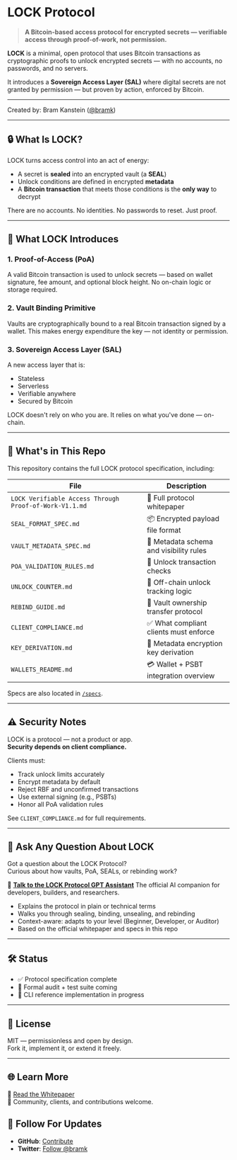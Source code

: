 # LOCK Protocol

> **A Bitcoin-based access protocol for encrypted secrets — verifiable access through proof-of-work, not permission.**

**LOCK** is a minimal, open protocol that uses Bitcoin transactions as cryptographic proofs to unlock encrypted secrets — with no accounts, no passwords, and no servers.

It introduces a **Sovereign Access Layer (SAL)** where digital secrets are not granted by permission — but proven by action, enforced by Bitcoin.

---

Created by: Bram Kanstein ([@bramk](https://x.com/bramk))

---

## 🔒 What Is LOCK?

LOCK turns access control into an act of energy:

- A secret is **sealed** into an encrypted vault (a **SEAL**)
- Unlock conditions are defined in encrypted **metadata**
- A **Bitcoin transaction** that meets those conditions is the **only way** to decrypt

There are no accounts. No identities. No passwords to reset. Just proof.

---

## 🧠 What LOCK Introduces

### 1. **Proof-of-Access (PoA)**
A valid Bitcoin transaction is used to unlock secrets — based on wallet signature, fee amount, and optional block height. No on-chain logic or storage required.

### 2. **Vault Binding Primitive**
Vaults are cryptographically bound to a real Bitcoin transaction signed by a wallet. This makes energy expenditure the key — not identity or permission.

### 3. **Sovereign Access Layer (SAL)**
A new access layer that is:

- Stateless
- Serverless
- Verifiable anywhere
- Secured by Bitcoin

LOCK doesn't rely on who you are. It relies on what you've done — on-chain.

---

## 📁 What's in This Repo

This repository contains the full LOCK protocol specification, including:

| File | Description |
|------|-------------|
| `LOCK Verifiable Access Through Proof-of-Work-V1.1.md` | 📘 Full protocol whitepaper |
| `SEAL_FORMAT_SPEC.md` | 📦 Encrypted payload file format |
| `VAULT_METADATA_SPEC.md` | 🧾 Metadata schema and visibility rules |
| `POA_VALIDATION_RULES.md` | 🔐 Unlock transaction checks |
| `UNLOCK_COUNTER.md` | 🔁 Off-chain unlock tracking logic |
| `REBIND_GUIDE.md` | 🔁 Vault ownership transfer protocol |
| `CLIENT_COMPLIANCE.md` | ✅ What compliant clients must enforce |
| `KEY_DERIVATION.md` | 🔑 Metadata encryption key derivation |
| `WALLETS_README.md` | 💳 Wallet + PSBT integration overview |

Specs are also located in [`/specs`](./specs).

---

## ⚠️ Security Notes

LOCK is a protocol — not a product or app.  
**Security depends on client compliance.**

Clients must:

- Track unlock limits accurately
- Encrypt metadata by default
- Reject RBF and unconfirmed transactions
- Use external signing (e.g., PSBTs)
- Honor all PoA validation rules

See `CLIENT_COMPLIANCE.md` for full requirements.

---

## 💬 Ask Any Question About LOCK

Got a question about the LOCK Protocol?  
Curious about how vaults, PoA, SEALs, or rebinding work?

🧠 [**Talk to the LOCK Protocol GPT Assistant**](https://chatgpt.com/g/g-6829c4182c5c819188aaa5dcee9d9550-lock-protocol-assistant-ask-me-anything) 
The official AI companion for developers, builders, and researchers.

- Explains the protocol in plain or technical terms
- Walks you through sealing, binding, unsealing, and rebinding
- Context-aware: adapts to your level (Beginner, Developer, or Auditor)
- Based on the official whitepaper and specs in this repo

---

## 🛠️ Status

- ✅ Protocol specification complete
- 🧪 Formal audit + test suite coming
- 🔧 CLI reference implementation in progress

---

## 📜 License

MIT — permissionless and open by design.  
Fork it, implement it, or extend it freely.

---

## 🌐 Learn More

📘 [Read the Whitepaper](./WHITEPAPER.md)  
💬 Community, clients, and contributions welcome.

## 👥 Follow For Updates

- **GitHub**: [Contribute](https://github.com/bramkanstein/lock-protocol/)
- **Twitter**: [Follow @bramk](https://x.com/bramk)
